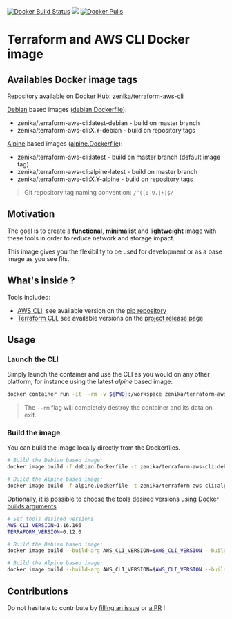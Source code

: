 [![Docker Build Status](https://img.shields.io/docker/cloud/build/zenika/terraform-aws-cli.svg)](https://hub.docker.com/r/zenika/terraform-aws-cli/)
[![](https://images.microbadger.com/badges/image/zenika/terraform-aws-cli.svg)](https://microbadger.com/images/zenika/terraform-aws-cli)
[![Docker Pulls](https://img.shields.io/docker/pulls/zenika/terraform-aws-cli.svg)](https://hub.docker.com/r/zenika/terraform-aws-cli/)

# Terraform and AWS CLI Docker image

## Availables Docker image tags
Repository available on Docker Hub: [zenika/terraform-aws-cli](https://hub.docker.com/r/zenika/terraform-aws-cli)

[Debian](https://hub.docker.com/_/debian) based images ([debian.Dockerfile](https://github.com/Zenika/terraform-aws-cli/blob/master/debian.Dockerfile)):

* zenika/terraform-aws-cli:latest-debian - build on master branch
* zenika/terraform-aws-cli:X.Y-debian - build on repository tags

[Alpine](https://hub.docker.com/_/alpine) based images ([alpine.Dockerfile](https://github.com/Zenika/terraform-aws-cli/blob/master/alpine.Dockerfile)):

* zenika/terraform-aws-cli:latest - build on master branch (default image tag)
* zenika/terraform-aws-cli:alpine-latest - build on master branch
* zenika/terraform-aws-cli:X.Y-alpine - build on repository tags

> Git repository tag naming convention: `/^([0-9.]+)$/`

## Motivation

The goal is to create a **functional**, **minimalist** and **lightweight** image with these tools in order to reduce network and storage impact.

This image gives you the flexibility to be used for development or as a base image as you see fits.

## What's inside ?
Tools included:

* [AWS CLI](https://aws.amazon.com/fr/cli/), see available version on the [pip repository](https://pypi.org/project/awscli/#history)
* [Terraform CLI](https://www.terraform.io/), see available versions on the [project release page](https://github.com/hashicorp/terraform/releases)

## Usage

### Launch the CLI
Simply launch the container and use the CLI as you would on any other platform, for instance using the latest *alpine* based image:

```bash
docker container run -it --rm -v ${PWD}:/workspace zenika/terraform-aws-cli:latest
```

> The `--rm` flag will completely destroy the container and its data on exit.

### Build the image
You can build the image locally directly from the Dockerfiles.

```bash
# Build the Debian based image:
docker image build -f debian.Dockerfile -t zenika/terraform-aws-cli:debian .

# Build the Alpine based image:
docker image build -f alpine.Dockerfile -t zenika/terraform-aws-cli:alpine .
```

Optionally, it is possible to choose the tools desired versions using [Docker builds arguments](https://docs.docker.com/engine/reference/commandline/build/#set-build-time-variables---build-arg) :

```bash
# Set tools desired versions
AWS_CLI_VERSION=1.16.166
TERRAFORM_VERSION=0.12.0

# Build the Debian based image:
docker image build --build-arg AWS_CLI_VERSION=$AWS_CLI_VERSION --build-arg TERRAFORM_VERSION=$TERRAFORM_VERSION -f debian.Dockerfile -t zenika/terraform-aws-cli:debian .

# Build the Alpine based image:
docker image build --build-arg AWS_CLI_VERSION=$AWS_CLI_VERSION --build-arg TERRAFORM_VERSION=$TERRAFORM_VERSION -f alpine.Dockerfile -t zenika/terraform-aws-cli:alpine .
```

## Contributions
Do not hesitate to contribute by [filling an issue](https://github.com/Zenika/terraform-aws-cli/issues) or [a PR](https://github.com/Zenika/terraform-aws-cli/pulls) !
